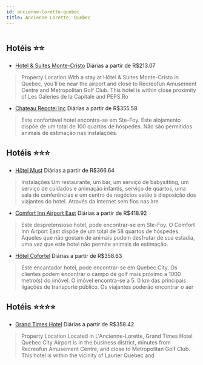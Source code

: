 ```yaml
---
id: ancienne-lorette-quebec
title: Ancienne Lorette, Quebec
---
```


<center><img src="https://assets.cosmos-data.com/1/0019ef2b71d7cc671fbb0900d18fee86/337566.jpg" alt="" /></center>


## Hotéis ⭐️⭐️

-    [Hotel & Suites Monte-Cristo](https://www.hurb.com/aud/https://www.hurb.com/hoteis/ancienne-lorette/hotel-suites-monte-cristo-JNP-JP361965?cmp=18055) Diárias a partir de R$213.07
   > Property Location With a stay at Hôtel &amp; Suites Monte-Cristo in Quebec, you&apos;ll be near the airport and close to Recreofun Amusement Centre and Metropolitan Golf Club. This hotel is within close proximity of Les Galeries de la Capitale and PEPS.Ro
-    [Chateau Repotel Inc](https://www.hurb.com/aud/https://www.hurb.com/hoteis/ancienne-lorette/chateau-repotel-inc-JNP-JP794328?cmp=18055) Diárias a partir de R$355.58
   > Este confortável hotel encontra-se em Ste-Foy. Este alojamento dispõe de um total de 100 quartos de hóspedes. Não são permitidos animais de estimação nas instalações. 

## Hotéis ⭐️⭐️⭐️

-    [Hôtel Must](https://www.hurb.com/aud/https://www.hurb.com/hoteis/ancienne-lorette/hotel-must-JNP-JP604654?cmp=18055) Diárias a partir de R$366.64
   > Instalações
Um restaurante, um bar, um serviço de babysitting, um serviço de cuidados e animação infantis, serviço de quartos, uma sala de conferências e um centro de negócios estão à disposição dos viajantes do hotel. Através da Internet sem fios nas àre
-    [Comfort Inn Airport East](https://www.hurb.com/aud/https://www.hurb.com/hoteis/ancienne-lorette/comfort-inn-airport-east-JNP-JP019759?cmp=18055) Diárias a partir de R$418.92
   > Este despretensioso hotel, pode encontrar-se em Ste-Foy. O Comfort Inn Airport East dispõe de um total de 58 quartos de hóspedes. Aqueles que não gostam de animais podem desfrutar de sua estadia, uma vez que este hotel não permite animais de estimação. 
-    [Hôtel Cofortel](https://www.hurb.com/aud/https://www.hurb.com/hoteis/ancienne-lorette/hotel-cofortel-JNP-JP903955?cmp=18055) Diárias a partir de R$358.63
   > Este encantador hotel, pode encontrar-se em Quebec City. Os clientes podem encontrar o campo de golf mais próximo a 1000 metro(s) do imóvel. O imóvel encontra-se a 5. 0 km das principais ligações de transporte público. Os viajantes poderão encontrar o aer

## Hotéis ⭐️⭐️⭐️⭐️

-    [Grand Times Hotel](https://www.hurb.com/aud/https://www.hurb.com/hoteis/ancienne-lorette/grand-times-hotel-JNP-JP189137?cmp=18055) Diárias a partir de R$358.42
   > Property Location Located in L&apos;Ancienne-Lorette, Grand Times Hotel Quebec City Airport is in the business district, minutes from Recreofun Amusement Centre, and close to Metropolitan Golf Club. This hotel is within the vicinity of Laurier Quebec and 
